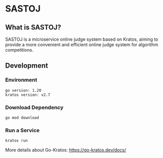 # SASTOJ

## What is SASTOJ?

SASTOJ is a microservice online judge system based on Kratos, aiming to provide a more convenient and efficient online judge system for algorithm competitions.

## Development

### Environment

```plaintext
go version: 1.20
kratos version: v2.7
```

### Download Dependency

```
go mod download
```

### Run a Service

```
kratos run
```

More details about Go-Kratos: https://go-kratos.dev/docs/
